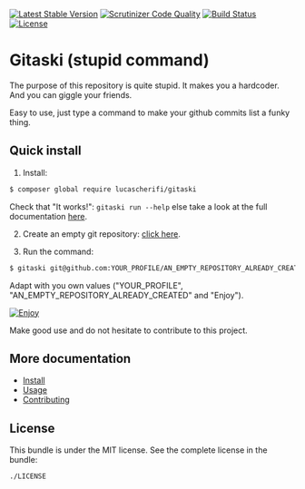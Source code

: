 [![Latest Stable Version](https://poser.pugx.org/lucascherifi/gitaski/v/stable)](https://packagist.org/packages/lucascherifi/gitaski) [![Scrutinizer Code Quality](https://scrutinizer-ci.com/g/lucascherifi/gitaski/badges/quality-score.png?b=master)](https://scrutinizer-ci.com/g/lucascherifi/gitaski/?branch=master) [![Build Status](https://travis-ci.org/lucascherifi/gitaski.svg?branch=master)](https://travis-ci.org/lucascherifi/gitaski) [![License](https://poser.pugx.org/lucascherifi/gitaski/license)](https://packagist.org/packages/lucascherifi/gitaski)

Gitaski (stupid command)
========================

The purpose of this repository is quite stupid. It makes you a hardcoder. And you can giggle your friends.

Easy to use, just type a command to make your github commits list a funky thing.


## Quick install

1. Install:
```bash
$ composer global require lucascherifi/gitaski
```
Check that "It works!": `gitaski run --help` else take a look at the full documentation [here](https://github.com/lucascherifi/gitaski/blob/master/doc/install.md).

2. Create an empty git repository: [click here](https://github.com/new).

3. Run the command:

```bash
$ gitaski git@github.com:YOUR_PROFILE/AN_EMPTY_REPOSITORY_ALREADY_CREATED.git --use_text=Enjoy --force
```
Adapt with you own values ("YOUR_PROFILE", "AN_EMPTY_REPOSITORY_ALREADY_CREATED" and "Enjoy").

[![Enjoy](https://github.com/lucascherifi/gitaski/blob/master/doc/enjoy.png)](https://github.com/lucascherifi/gitaski/blob/master/doc/install.md)

Make good use and do not hesitate to contribute to this project.

More documentation
------------------
- [Install](https://github.com/lucascherifi/gitaski/blob/master/doc/install.md)
- [Usage](https://github.com/lucascherifi/gitaski/blob/master/doc/usage.md)
- [Contributing](https://github.com/lucascherifi/gitaski/blob/master/doc/contributing.md)

License
-------

This bundle is under the MIT license. See the complete license in the bundle:

    ./LICENSE